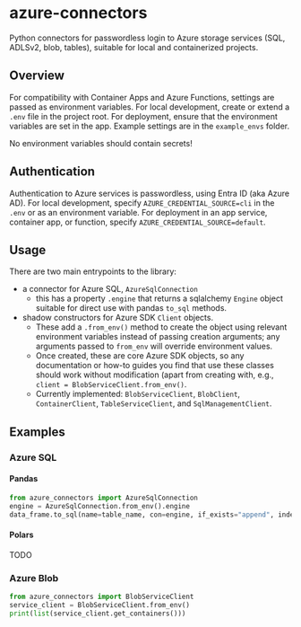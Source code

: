 # azure-connectors
Python connectors for passwordless login to Azure storage services (SQL, ADLSv2, blob, tables), suitable for local and containerized projects.

## Overview
For compatibility with Container Apps and Azure Functions, settings are passed as environment variables. For local development, create or extend a `.env` file in the project root. For deployment, ensure that the environment variables are set in the app. Example settings are in the `example_envs` folder.

No environment variables should contain secrets!

## Authentication
Authentication to Azure services is passwordless, using Entra ID (aka Azure AD). For local development, specify `AZURE_CREDENTIAL_SOURCE=cli` in the `.env` or as an environment variable. For deployment in an app service, container app, or function, specify `AZURE_CREDENTIAL_SOURCE=default`.

## Usage

There are two main entrypoints to the library:
- a connector for Azure SQL, `AzureSqlConnection`
  - this has a property `.engine` that returns a sqlalchemy `Engine` object suitable for direct use with pandas `to_sql` methods.
- shadow constructors for Azure SDK `Client` objects.
  - These add a `.from_env()` method to create the object using relevant environment variables instead of passing creation arguments; any arguments passed to `from_env` will override environment values.
  - Once created, these are core Azure SDK objects, so any documentation or how-to guides you find that use these classes should work without modification (apart from creating with, e.g., `client = BlobServiceClient.from_env()`.
  - Currently implemented: `BlobServiceClient`, `BlobClient`, `ContainerClient`, `TableServiceClient`, and `SqlManagementClient`.  

## Examples
### Azure SQL
#### Pandas
```python
from azure_connectors import AzureSqlConnection
engine = AzureSqlConnection.from_env().engine
data_frame.to_sql(name=table_name, con=engine, if_exists="append", index=False)
```

#### Polars
TODO

### Azure Blob
```python
from azure_connectors import BlobServiceClient
service_client = BlobServiceClient.from_env()
print(list(service_client.get_containers()))
```
